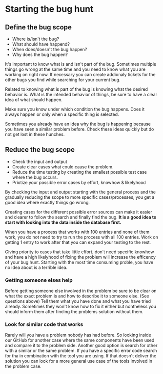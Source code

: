# Starting the bug hunt


## Define the bug scope

- Where is/isn't the bug?
- What should have happend?
- When does/doesn't the bug happen?
- Why does the bug happen? 

It's important to know what is and isn't part of the bug. Sometimes multiple things go wrong at the same time and you need to know what you are working on right now.
If necessary you can create addionaly tickets for the other bugs you find while searching for your current bug.

Related to knowing what is part of the bug is knowing what the desired behavior is. What is the intended behavior of things, be sure to have a clear idea of what should happen.

Make sure you know under which condition the bug happens. Does it always happen or only when a specific thing is selected.

Sometimes you already have an idea why the bug is happening because you have seen a similar problem before. Check these ideas quickly but do not get lost in these hunches.


## Reduce the bug scope

- Check the input and output
- Create clear cases what could cause the problem.
- Reduce the time testing by creating the smallest possible test case where the bug occurs.
- Priotize your possible error cases by effort, knowhow & likelyhood

By checking the input and output starting with the general process and the gradually reducing the scope to more specific cases/processes, you get a good idea where exactly things go wrong.

Creating cases for the different possible error sources can make it easier and clearer to follow the search and finally find the bug. **It is a good idea to start with looking
into the data inside the database first.**

When you have a process that works with 100 entries and none of them work, you do not need to try to run the process with all 100 entries. Work on getting 1 entry to work
after that you can expand your testing to the rest.

Giving priority to cases that take little effort, don't need specific knowhow and have a high likelyhood of fixing the problem will increase the efficency of your bug hunt.
Starting with the most time consuming proble, you have no idea about is a terrible idea.


### Getting someone elses help

Before getting someone else involved in the problem be sure to be clear on what the exact problem is and how to describe it to someone else. (See questions above)
Tell them what you have done and what you have tried already.
Sometimes they won't know how to fix it either but nontheless you should inform them after finding the problems solution without them.


### Look for similar code that works

Rarely will you have a problem nobody has had before. So looking inside our GitHub for another case where the same components have been used and compare it to the problem side.
Another good option is search for other with a similar or the same problem. If you have a specific error code search for tha in combination with the tool you are using.
If that doesn't deliver the solution you can look for a more general use case of the tools involved in the problem case.
